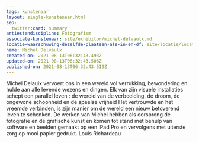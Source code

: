 ```yaml
---
tags: kunstenaar
layout: single-kunstenaar.html
seo:
  twitter:card: summary
artiestendiscipline: Fotografism
associate-kunstenaar: site/exhibitor/michel-delvaulx.md
locatie-waarschuwing-dezelfde-plaatsen-als-in-en-df: site/locatie/locatie-van-michel-delvaulx.md
name: Michel Delvaulx
created-on: 2021-08-13T06:32:43.493Z
updated-on: 2021-08-13T06:32:43.506Z
published-on: 2021-08-13T06:32:43.519Z
---
```

Michel Delaulx vervoert ons in een wereld vol verrukking, bewondering en hulde aan alle levende wezens en dingen.
Elk van zijn visuele installaties schept een parallel leven : de wereld van de verbeelding, de droom, de ongewone schoonheid
en de speelse vrijheid
Het vertrouwde en het vreemde verbinden, is zijn manier om de wereld een nieuw betoverend leven te schenken.
De werken van Michel hebben als oorsprong de fotografie en de grafische kunst en komen tot stand met behulp van software
en beelden gemaakt op een iPad Pro en vervolgens met uiterste zorg op mooi papier gedrukt.
Louis Richardeau